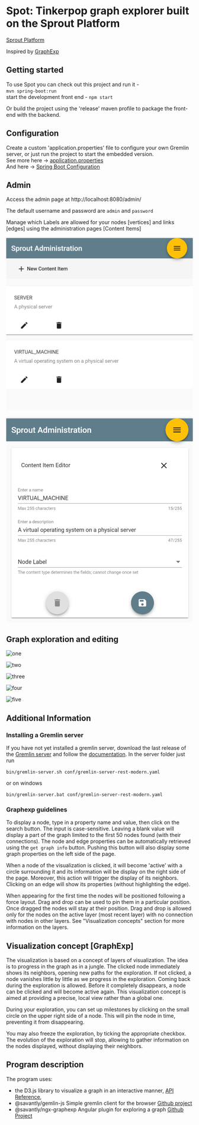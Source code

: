 # Spot: Tinkerpop graph explorer built on the Sprout Platform  

[Sprout Platform](https://github.com/savantly-net/sprout-platform) 

Inspired by [GraphExp](https://bricaud.github.io/graphexp/)  


## Getting started  

To use Spot you can check out this project and run it -  
`mvn spring-boot:run`  
start the development front end - 
`npm start`  

Or build the project using the 'release' maven profile to package the front-end with the backend.  
  
  
## Configuration

Create a custom 'application.properties' file to configure your own Gremlin server, or just run the project to start the embedded version.  
See more here -> [application.properties](./src/main/resources/application.properties)  
And here -> [Spring Boot Configuration](https://docs.spring.io/spring-boot/docs/current/reference/html/boot-features-external-config.html#boot-features-external-config-application-property-files) 
  
## Admin 

Access the admin page at http://localhost:8080/admin/  

The default username and password are `admin` and `password`  

Manage which Labels are allowed for your nodes [vertices] and links [edges] using the administration pages [Content Items]  

![label list](./examples/label_list.png)  

![new label](./examples/new_label.png)  

## Graph exploration and editing 

![one](https://github.com/savantly-net/ngx-graphexp/raw/master/examples/example.png)  

![two](https://github.com/savantly-net/ngx-graphexp/raw/master/examples/example_menu.png)  

![three](https://github.com/savantly-net/ngx-graphexp/raw/master/examples/example_create_node.png)  

![four](https://github.com/savantly-net/ngx-graphexp/raw/master/examples/example_drag_link.png)  

![five](https://github.com/savantly-net/ngx-graphexp/raw/master/examples/example_create_link.png)  
  
## Additional Information  

### Installing a Gremlin server

If you have not yet installed a gremlin server, download the last release of the [Gremlin server](http://tinkerpop.apache.org/) and follow the [documentation](http://tinkerpop.apache.org/docs/current/reference/#gremlin-server). In the server folder just run
```
bin/gremlin-server.sh conf/gremlin-server-rest-modern.yaml
```
or on windows
```
bin/gremlin-server.bat conf/gremlin-server-rest-modern.yaml
```


### Graphexp guidelines
To display a node, type in a property name and value, then click on the search button. The input is case-sensitive.
Leaving a blank value will display a part of the graph limited to the first 50 nodes found (with their connections).
The node and edge properties can be automatically retrieved using the `get graph info` button. Pushing this button will also display some graph properties on the left side of the page.

When a node of the visualization is clicked, it will become 'active' with a circle surrounding it and its information will be display on the right side of the page. Moreover, this action will trigger the display of its neighbors.
Clicking on an edge will show its properties (without highlighting the edge). 

When appearing for the first time the nodes will be positioned following a force layout. Drag and drop can be used to pin them in a particular position. Once dragged the nodes will stay at their position. Drag and drop is allowed only for the nodes on the active layer (most recent layer) with no connection with nodes in other layers. See "Visualization concepts" section for more information on the layers.

## Visualization concept [GraphExp]  

The visualization is based on a concept of layers of visualization. The idea is to progress in the graph as in a jungle. The clicked node immediately shows its neighbors, opening new paths for the exploration. If not clicked, a node vanishes little by little as we progress in the exploration. Coming back during the exploration is allowed. Before it completely disappears, a node can be clicked and will become active again.
This visualization concept is aimed at providing a precise, local view rather than a global one.

During your exploration, you can set up milestones by clicking on the small circle on the upper right side of a node. This will pin the node in time, preventing it from disappearing.

You may also freeze the exploration, by ticking the appropriate checkbox. The evolution of the exploration will stop, allowing to gather information on the nodes displayed, without displaying their neighbors.


## Program description

The program uses:
* the D3.js library to visualize a graph in an interactive manner, [API Reference](https://github.com/d3/d3/blob/master/API.md),
* @savantly/gemlin-js Simple gremlin client for the browser [Github project](https://github.com/savantly-net/gremlin-js)  
* @savantly/ngx-graphexp Angular plugin for exploring a graph  [Github Project](https://github.com/savantly-net/ngx-graphexp)  
  
